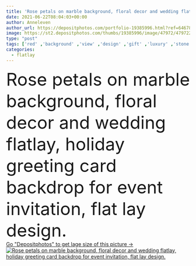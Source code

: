 ```yaml
---
title: 'Rose petals on marble background, floral decor and wedding flatlay, holiday greeting card backdrop for event invitation, flat lay design'
date: 2021-06-22T08:04:03+00:00
author: Anneleven
author_url: https://depositphotos.com/portfolio-19385996.html?ref=64678756
image: https://st2.depositphotos.com/thumbs/19385996/image/47972/479722668/api_thumb_450.jpg?forcejpeg=true
type: "post"
tags: ['red' ,'background' ,'view' ,'design' ,'gift' ,'luxury' ,'stone' ,'bridal' ,'celebration' ,'day' ,'event' ,'greeting' ,'happy' ,'holiday' ,'sale' ,'business' ,'shop' ,'art' ,'decor' ,'beauty' ,'nature' ,'petals' ,'flora' ,'floral' ,'flower' ,'botany' ,'card' ,'banner' ,'easter' ,'backdrop' ,'lay' ,'wedding' ,'flat' ,'feminine' ,'invitation' ,'online' ,'top' ,'chic' ,'rose' ,'botanical' ,'march' ,'international' ,'marble' ,'florist' ,'mothers' ,'8th' ,'womens' ,'flatlay' ,'knolling' ]
categories: 
  - flatlay
---
```

<div aling="center">
            <font size="60"> Rose petals on marble background, floral decor and wedding flatlay, holiday greeting card backdrop for event invitation, flat lay design.</font>   
</div>
<div>
    <a href='https://st2.depositphotos.com/thumbs/19385996/image/47972/479722668/api_thumb_450.jpg?forcejpeg=true?ref=64678756' target=_blank > Go "Depositphotos" to get lage size of this picture ->
        <img href='https://st2.depositphotos.com/thumbs/19385996/image/47972/479722668/api_thumb_450.jpg?forcejpeg=true?ref=64678756' src='https://st2.depositphotos.com/19385996/47972/i/950/depositphotos_479722668-stock-photo-rose-petals-on-marble-background.jpg?forcejpeg=true' alt='Rose petals on marble background, floral decor and wedding flatlay, holiday greeting card backdrop for event invitation, flat lay design.' >
    </a>
</div>
